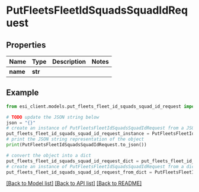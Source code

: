 # PutFleetsFleetIdSquadsSquadIdRequest


## Properties

Name | Type | Description | Notes
------------ | ------------- | ------------- | -------------
**name** | **str** |  | 

## Example

```python
from esi_client.models.put_fleets_fleet_id_squads_squad_id_request import PutFleetsFleetIdSquadsSquadIdRequest

# TODO update the JSON string below
json = "{}"
# create an instance of PutFleetsFleetIdSquadsSquadIdRequest from a JSON string
put_fleets_fleet_id_squads_squad_id_request_instance = PutFleetsFleetIdSquadsSquadIdRequest.from_json(json)
# print the JSON string representation of the object
print(PutFleetsFleetIdSquadsSquadIdRequest.to_json())

# convert the object into a dict
put_fleets_fleet_id_squads_squad_id_request_dict = put_fleets_fleet_id_squads_squad_id_request_instance.to_dict()
# create an instance of PutFleetsFleetIdSquadsSquadIdRequest from a dict
put_fleets_fleet_id_squads_squad_id_request_from_dict = PutFleetsFleetIdSquadsSquadIdRequest.from_dict(put_fleets_fleet_id_squads_squad_id_request_dict)
```
[[Back to Model list]](../README.md#documentation-for-models) [[Back to API list]](../README.md#documentation-for-api-endpoints) [[Back to README]](../README.md)



